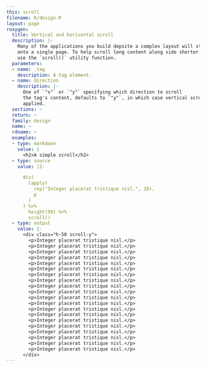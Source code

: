 ```yaml
---
this: scroll
filename: R/design.R
layout: page
roxygen:
  title: Vertical and horizontal scroll
  description: |-
    Many of the applications you build depsite a complex layout will still fit
    onto a single page. To help scroll long content along side shorter content
    use the `scroll()` utility function.
  parameters:
  - name: .tag
    description: A tag element.
  - name: direction
    description: |-
      One of `"x"` or `"y"` specifying which direction to scroll
      the tag's content, defaults to `"y"`, in which case vertical scroll is
      applied.
  sections: ~
  return: ~
  family: design
  name: ~
  rdname: ~
  examples:
  - type: markdown
    value: |
      <h2>A simple scroll</h2>
  - type: source
    value: |2-

      div(
        lapply(
          rep("Integer placerat tristique nisl.", 20),
          p
        )
      ) %>%
        height(50) %>%
        scroll()
  - type: output
    value: |-
      <div class="h-50 scroll-y">
        <p>Integer placerat tristique nisl.</p>
        <p>Integer placerat tristique nisl.</p>
        <p>Integer placerat tristique nisl.</p>
        <p>Integer placerat tristique nisl.</p>
        <p>Integer placerat tristique nisl.</p>
        <p>Integer placerat tristique nisl.</p>
        <p>Integer placerat tristique nisl.</p>
        <p>Integer placerat tristique nisl.</p>
        <p>Integer placerat tristique nisl.</p>
        <p>Integer placerat tristique nisl.</p>
        <p>Integer placerat tristique nisl.</p>
        <p>Integer placerat tristique nisl.</p>
        <p>Integer placerat tristique nisl.</p>
        <p>Integer placerat tristique nisl.</p>
        <p>Integer placerat tristique nisl.</p>
        <p>Integer placerat tristique nisl.</p>
        <p>Integer placerat tristique nisl.</p>
        <p>Integer placerat tristique nisl.</p>
        <p>Integer placerat tristique nisl.</p>
        <p>Integer placerat tristique nisl.</p>
      </div>
---
```

